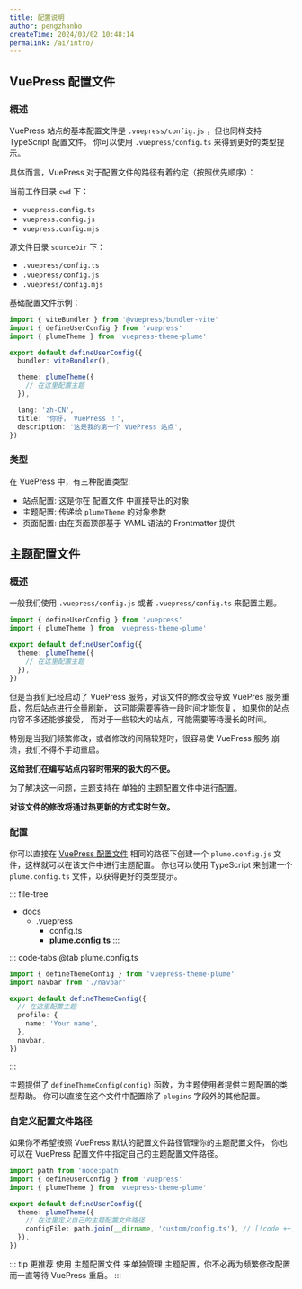 ```yaml
---
title: 配置说明
author: pengzhanbo
createTime: 2024/03/02 10:48:14
permalink: /ai/intro/
---
```


## VuePress 配置文件

### 概述

VuePress 站点的基本配置文件是 `.vuepress/config.js` ，但也同样支持 TypeScript 配置文件。
你可以使用 `.vuepress/config.ts` 来得到更好的类型提示。

具体而言，VuePress 对于配置文件的路径有着约定（按照优先顺序）：

当前工作目录 `cwd` 下：

- `vuepress.config.ts`
- `vuepress.config.js`
- `vuepress.config.mjs`

源文件目录 `sourceDir` 下：

- `.vuepress/config.ts`
- `.vuepress/config.js`
- `.vuepress/config.mjs`

基础配置文件示例：

```ts
import { viteBundler } from '@vuepress/bundler-vite'
import { defineUserConfig } from 'vuepress'
import { plumeTheme } from 'vuepress-theme-plume'

export default defineUserConfig({
  bundler: viteBundler(),

  theme: plumeTheme({
    // 在这里配置主题
  }),

  lang: 'zh-CN',
  title: '你好， VuePress ！',
  description: '这是我的第一个 VuePress 站点',
})
```

### 类型

在 VuePress 中，有三种配置类型:

- 站点配置: 这是你在 配置文件 中直接导出的对象
- 主题配置: 传递给 `plumeTheme` 的对象参数
- 页面配置: 由在页面顶部基于 YAML 语法的 Frontmatter 提供

## 主题配置文件

### 概述

一般我们使用 `.vuepress/config.js` 或者 `.vuepress/config.ts` 来配置主题。

```ts
import { defineUserConfig } from 'vuepress'
import { plumeTheme } from 'vuepress-theme-plume'

export default defineUserConfig({
  theme: plumeTheme({
    // 在这里配置主题
  }),
})
```

但是当我们已经启动了 VuePress 服务，对该文件的修改会导致 VuePres 服务重启，然后站点进行全量刷新，
这可能需要等待一段时间才能恢复， 如果你的站点内容不多还能够接受，
而对于一些较大的站点，可能需要等待漫长的时间。

特别是当我们频繁修改，或者修改的间隔较短时，很容易使 VuePress 服务 崩溃，我们不得不手动重启。

**这给我们在编写站点内容时带来的极大的不便。**

为了解决这一问题，主题支持在 单独的 主题配置文件中进行配置。

**对该文件的修改将通过热更新的方式实时生效。**

### 配置

你可以直接在 [VuePress 配置文件](#vuepress-配置文件) 相同的路径下创建一个 `plume.config.js` 文件，这样就可以在该文件中进行主题配置。
你也可以使用 TypeScript 来创建一个 `plume.config.ts` 文件，以获得更好的类型提示。

::: file-tree

- docs
  - .vuepress
    - config.ts
    - **plume.config.ts**
:::

::: code-tabs
@tab plume.config.ts

```ts
import { defineThemeConfig } from 'vuepress-theme-plume'
import navbar from './navbar'

export default defineThemeConfig({
  // 在这里配置主题
  profile: {
    name: 'Your name',
  },
  navbar,
})
```

:::

主题提供了 `defineThemeConfig(config)` 函数，为主题使用者提供主题配置的类型帮助。
你可以直接在这个文件中配置除了 `plugins` 字段外的其他配置。

### 自定义配置文件路径

如果你不希望按照 VuePress 默认的配置文件路径管理你的主题配置文件，
你也可以在 VuePress 配置文件中指定自己的主题配置文件路径。

```ts
import path from 'node:path'
import { defineUserConfig } from 'vuepress'
import { plumeTheme } from 'vuepress-theme-plume'

export default defineUserConfig({
  theme: plumeTheme({
    // 在这里定义自己的主题配置文件路径
    configFile: path.join(__dirname, 'custom/config.ts'), // [!code ++]
  }),
})
```

::: tip
更推荐 使用 主题配置文件 来单独管理 主题配置，你不必再为频繁修改配置而一直等待
VuePress 重启。
:::
